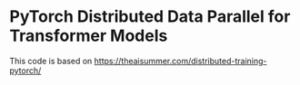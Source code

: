 # PyTorch Distributed Data Parallel for Transformer Models

This code is based on https://theaisummer.com/distributed-training-pytorch/



